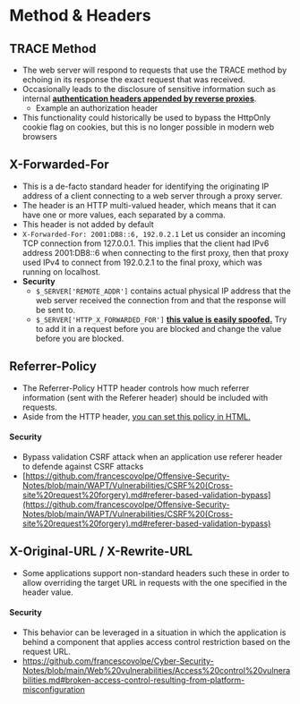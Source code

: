 # Method & Headers

## TRACE Method
- The web server will respond to requests that use the TRACE method by echoing in its response the exact request that was received.
- Occasionally leads to the disclosure of sensitive information such as internal <b><ins>authentication headers appended by reverse proxies</ins></b>.
  - Example an authorization header
- This functionality could historically be used to bypass the HttpOnly cookie flag on cookies, but this is no longer possible in modern web browsers

## X-Forwarded-For

- This is a de-facto standard header for identifying the originating IP address of a client connecting to a web server through a proxy server.
- The header is an HTTP multi-valued header, which means that it can have one or more values, each separated by a comma.
- This header is not added by default
- `X-Forwarded-For: 2001:DB8::6, 192.0.2.1` Let us consider an incoming TCP connection from 127.0.0.1. This implies that the client had IPv6 address 2001:DB8::6 when connecting to the first proxy, then that proxy used IPv4 to connect from 192.0.2.1 to the final proxy, which was running on localhost.
- **Security**
  - `$_SERVER['REMOTE_ADDR']` contains actual physical IP address that the web server received the connection from and that the response will be sent to.<br>
  - `$_SERVER['HTTP_X_FORWARDED_FOR']` <b><ins>this value is easily spoofed.</ins></b> Try to add it in a request before you are blocked and change the value before you are blocked.

## Referrer-Policy
- The Referrer-Policy HTTP header controls how much referrer information (sent with the Referer header) should be included with requests.
- Aside from the HTTP header, <ins>you can set this policy in HTML.</ins>
#### Security
- Bypass validation CSRF attack when an application use referer header to defende against CSRF attacks
- [https://github.com/francescovolpe/Offensive-Security-Notes/blob/main/WAPT/Vulnerabilities/CSRF%20(Cross-site%20request%20forgery).md#referer-based-validation-bypass](https://github.com/francescovolpe/Offensive-Security-Notes/blob/main/WAPT/Vulnerabilities/CSRF%20(Cross-site%20request%20forgery).md#referer-based-validation-bypass)

## X-Original-URL / X-Rewrite-URL
- Some applications support non-standard headers such these in order to allow overriding the target URL in requests with the one specified in the header value.
#### Security
- This behavior can be leveraged in a situation in which the application is behind a component that applies access control restriction based on the request URL.
- https://github.com/francescovolpe/Cyber-Security-Notes/blob/main/Web%20vulnerabilities/Access%20control%20vulnerabilities.md#broken-access-control-resulting-from-platform-misconfiguration

